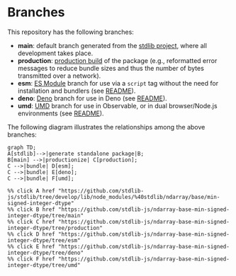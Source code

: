<!--

@license Apache-2.0

Copyright (c) 2022 The Stdlib Authors.

Licensed under the Apache License, Version 2.0 (the "License");
you may not use this file except in compliance with the License.
You may obtain a copy of the License at

    http://www.apache.org/licenses/LICENSE-2.0

Unless required by applicable law or agreed to in writing, software
distributed under the License is distributed on an "AS IS" BASIS,
WITHOUT WARRANTIES OR CONDITIONS OF ANY KIND, either express or implied.
See the License for the specific language governing permissions and
limitations under the License.

-->

# Branches

This repository has the following branches:

-   **main**: default branch generated from the [stdlib project][stdlib-url], where all development takes place.
-   **production**: [production build][production-url] of the package (e.g., reformatted error messages to reduce bundle sizes and thus the number of bytes transmitted over a network).
-   **esm**: [ES Module][esm-url] branch for use via a `script` tag without the need for installation and bundlers (see [README][esm-readme]).
-   **deno**: [Deno][deno-url] branch for use in Deno (see [README][deno-readme]).
-   **umd**: [UMD][umd-url] branch for use in Observable, or in dual browser/Node.js environments (see [README][umd-readme]).

The following diagram illustrates the relationships among the above branches:

```mermaid
graph TD;
A[stdlib]-->|generate standalone package|B;
B[main] -->|productionize| C[production];
C -->|bundle| D[esm];
C -->|bundle| E[deno];
C -->|bundle| F[umd];

%% click A href "https://github.com/stdlib-js/stdlib/tree/develop/lib/node_modules/%40stdlib/ndarray/base/min-signed-integer-dtype"
%% click B href "https://github.com/stdlib-js/ndarray-base-min-signed-integer-dtype/tree/main"
%% click C href "https://github.com/stdlib-js/ndarray-base-min-signed-integer-dtype/tree/production"
%% click D href "https://github.com/stdlib-js/ndarray-base-min-signed-integer-dtype/tree/esm"
%% click E href "https://github.com/stdlib-js/ndarray-base-min-signed-integer-dtype/tree/deno"
%% click F href "https://github.com/stdlib-js/ndarray-base-min-signed-integer-dtype/tree/umd"
```

[stdlib-url]: https://github.com/stdlib-js/stdlib/tree/develop/lib/node_modules/%40stdlib/ndarray/base/min-signed-integer-dtype
[production-url]: https://github.com/stdlib-js/ndarray-base-min-signed-integer-dtype/tree/production
[deno-url]: https://github.com/stdlib-js/ndarray-base-min-signed-integer-dtype/tree/deno
[deno-readme]: https://github.com/stdlib-js/ndarray-base-min-signed-integer-dtype/blob/deno/README.md
[umd-url]: https://github.com/stdlib-js/ndarray-base-min-signed-integer-dtype/tree/umd
[umd-readme]: https://github.com/stdlib-js/ndarray-base-min-signed-integer-dtype/blob/umd/README.md
[esm-url]: https://github.com/stdlib-js/ndarray-base-min-signed-integer-dtype/tree/esm
[esm-readme]: https://github.com/stdlib-js/ndarray-base-min-signed-integer-dtype/blob/esm/README.md